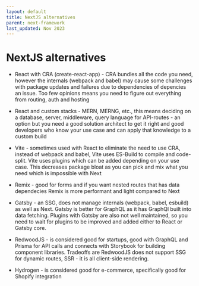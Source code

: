 ```yaml
---
layout: default
title: NextJS alternatives
parent: next-framework
last_updated: Nov 2023
---
```


# NextJS alternatives


- React with CRA (create-react-app) - CRA bundles all the code you need, however the internals (webpack and babel) may cause some challenges with package updates and failures due to dependencies of depencies an issue. Too few opinions means you need to figure out everything from routing, auth and hosting

- React and custom stacks - MERN, MERNG, etc., this means deciding on a database, server, middleware, query language for API-routes - an option but you need a good solution architect to get it right and good developers who know your use case and can apply that knowledge to a custom build

- Vite - sometimes used with React to eliminate the need to use CRA, instead of webpack and babel, Vite uses ES-Build to compile and code-split. Vite uses plugins which can be added depending on your use case. This decreases package bloat as you can pick and mix what you need which is impossible with Next

- Remix - good for forms and if you want nested routes that has data dependecies Remix is more performant and light compared to Next

- Gatsby - an SSG, does not manage internals (webpack, babel, esbuild) as well as Next. Gatsby is better for GraphQL as it has GraphQl built into data fetching. Plugins with Gatsby are also not well maintained, so you need to wait for plugins to be improved and added either to React or Gatsby core.

- RedwoodJS - is considered good for startups, good with GraphQL and Prisma for API calls and connects with Storybook for building component libraries. Tradeoffs are RedwoodJS does not support SSG for dynamic routes, SSR - it is all client-side rendering.

- Hydrogen - is considered good for e-commerce, specifically good for Shopify integration